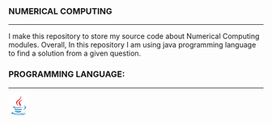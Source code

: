 ### NUMERICAL COMPUTING
<hr>
I make this repository to store my source code about Numerical Computing modules. Overall, In this repository I am using java programming language to find 
a solution from a given question.

<h3 align="left"><b>PROGRAMMING LANGUAGE:</b></h3>
<hr>
<p  <a href="https://www.java.com" target="_blank"> <img src="https://raw.githubusercontent.com/devicons/devicon/master/icons/java/java-original.svg" alt="java" width="40" height="40"/> </a>   </p>
